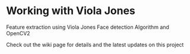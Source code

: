 # Working with Viola Jones
Feature extraction using Viola Jones Face detection Algorithm and OpenCV2

Check out the wiki page for details and the latest updates on this project
